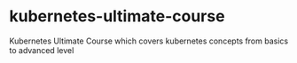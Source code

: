 # kubernetes-ultimate-course
Kubernetes Ultimate Course which covers kubernetes concepts from basics to advanced level
